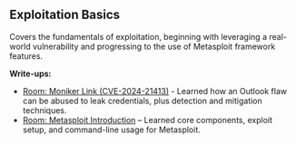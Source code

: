 ## Exploitation Basics
Covers the fundamentals of exploitation, beginning with leveraging a real-world vulnerability and progressing to the use of Metasploit framework features.

**Write-ups:**
- [Room: Moniker Link (CVE-2024-21413)](Moniker.md) - Learned how an Outlook flaw can be abused to leak credentials, plus detection and mitigation techniques.
- [Room: Metasploit Introduction](M_intro.md) – Learned core components, exploit setup, and command-line usage for Metasploit.
